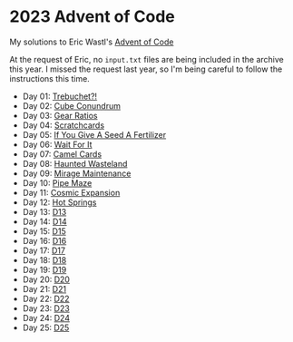 # 2023 Advent of Code

My solutions to Eric Wastl's [Advent of Code](https://adventofcode.com/2023/)

At the request of Eric, no `input.txt` files are being included in the archive this year. I missed the request last year, so I'm  being careful to follow the instructions this time.

* Day 01: [Trebuchet?!](./01)
* Day 02: [Cube Conundrum](./02)
* Day 03: [Gear Ratios](./03)
* Day 04: [Scratchcards](./04)
* Day 05: [If You Give A Seed A Fertilizer](./05)
* Day 06: [Wait For It](./06)
* Day 07: [Camel Cards](./07)
* Day 08: [Haunted Wasteland](./08)
* Day 09: [Mirage Maintenance](./09)
* Day 10: [Pipe Maze](./10)
* Day 11: [Cosmic Expansion](./11)
* Day 12: [Hot Springs](./12)
* Day 13: [D13](./13)
* Day 14: [D14](./14)
* Day 15: [D15](./15)
* Day 16: [D16](./16)
* Day 17: [D17](./17)
* Day 18: [D18](./18)
* Day 19: [D19](./19)
* Day 20: [D20](./20)
* Day 21: [D21](./21)
* Day 22: [D22](./22)
* Day 23: [D23](./23)
* Day 24: [D24](./24)
* Day 25: [D25](./25)
